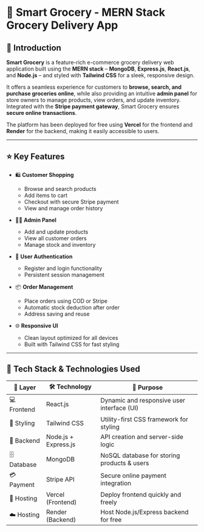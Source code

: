 # 🛒 Smart Grocery - MERN Stack Grocery Delivery App

## 📖 Introduction

**Smart Grocery** is a feature-rich e-commerce grocery delivery web application built using the **MERN stack** – **MongoDB**, **Express.js**, **React.js**, and **Node.js** – and styled with **Tailwind CSS** for a sleek, responsive design.

It offers a seamless experience for customers to **browse, search, and purchase groceries online**, while also providing an intuitive **admin panel** for store owners to manage products, view orders, and update inventory. Integrated with the **Stripe payment gateway**, Smart Grocery ensures **secure online transactions**.

The platform has been deployed for free using **Vercel** for the frontend and **Render** for the backend, making it easily accessible to users.

---

## ⭐ Key Features

- 🛍️ **Customer Shopping**
  - Browse and search products
  - Add items to cart
  - Checkout with secure Stripe payment
  - View and manage order history

- 🧑‍💼 **Admin Panel**
  - Add and update products
  - View all customer orders
  - Manage stock and inventory

- 👤 **User Authentication**
  - Register and login functionality
  - Persistent session management

- 📦 **Order Management**
  - Place orders using COD or Stripe
  - Automatic stock deduction after order
  - Address saving and reuse

- 🌐 **Responsive UI**
  - Clean layout optimized for all devices
  - Built with Tailwind CSS for fast styling

---

## 🧰 Tech Stack & Technologies Used

| 🧱 Layer       | 🛠️ Technology         | 📌 Purpose                                      |
|---------------|------------------------|------------------------------------------------|
| 💻 Frontend   | React.js               | Dynamic and responsive user interface (UI)     |
| 🎨 Styling    | Tailwind CSS           | Utility-first CSS framework for styling        |
| 🔧 Backend    | Node.js + Express.js   | API creation and server-side logic             |
| 🗄️ Database   | MongoDB                | NoSQL database for storing products & users    |
| 💳 Payment    | Stripe API             | Secure online payment integration              |
| 🚀 Hosting    | Vercel (Frontend)      | Deploy frontend quickly and freely             |
| ☁️ Hosting    | Render (Backend)       | Host Node.js/Express backend for free          |
